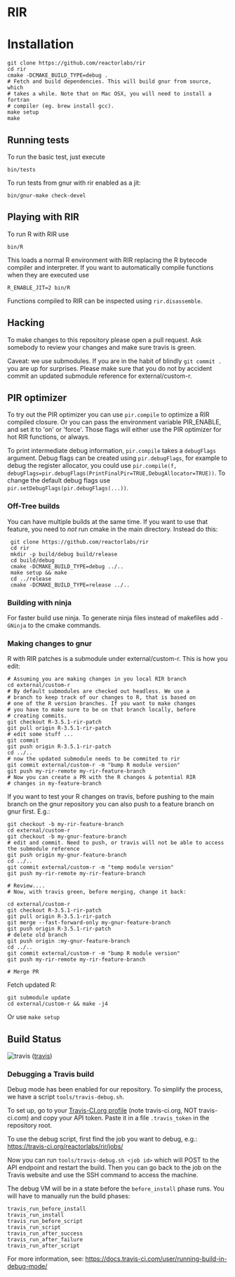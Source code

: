 # RIR

# Installation

    git clone https://github.com/reactorlabs/rir
    cd rir
    cmake -DCMAKE_BUILD_TYPE=debug .
    # Fetch and build dependencies. This will build gnur from source, which
    # takes a while. Note that on Mac OSX, you will need to install a fortran
    # compiler (eg. brew install gcc). 
    make setup
    make

## Running tests

To run the basic test, just execute

    bin/tests

To run tests from gnur with rir enabled as a jit:

    bin/gnur-make check-devel

## Playing with RIR

To run R with RIR use

    bin/R

This loads a normal R environment with RIR replacing the R bytecode compiler
and interpreter. If you want to automatically compile functions when they
are executed use

    R_ENABLE_JIT=2 bin/R

Functions compiled to RIR can be inspected using `rir.disassemble`.

## Hacking

To make changes to this repository please open a pull request. Ask somebody to
review your changes and make sure travis is green.

Caveat: we use submodules. If you are in the habit of blindly `git commit .` you are up for surprises. Please make sure that you do not by accident commit an updated submodule reference for external/custom-r.

## PIR optimizer

To try out the PIR optimizer you can use `pir.compile` to optimize a RIR compiled closure.
Or you can pass the environment variable PIR_ENABLE, and set it to 'on' or 'force'.
Those flags will either use the PIR optimizer for hot RIR functions, or always.

To print intermediate debug information, `pir.compile` takes a `debugFlags` argument.
Debug flags can be created using `pir.debugFlags`, for example to debug the register allocator, you could use `pir.compile(f, debugFlags=pir.debugFlags(PrintFinalPir=TRUE,DebugAllocator=TRUE))`.
To change the default debug flags use `pir.setDebugFlags(pir.debugFlags(...))`.

### Off-Tree builds

You can have multiple builds at the same time.
If you want to use that feature, you need to *not* run cmake in the main directory.
Instead do this:

     git clone https://github.com/reactorlabs/rir
     cd rir
     mkdir -p build/debug build/release
     cd build/debug
     cmake -DCMAKE_BUILD_TYPE=debug ../..
     make setup && make
     cd ../release
     cmake -DCMAKE_BUILD_TYPE=release ../..

### Building with ninja

For faster build use ninja. To generate ninja files instead of makefiles add `-GNinja` to the cmake commands.

### Making changes to gnur

R with RIR patches is a submodule under external/custom-r. This is how you edit:

    # Assuming you are making changes in you local RIR branch
    cd external/custom-r
    # By default submodules are checked out headless. We use a
    # branch to keep track of our changes to R, that is based on
    # one of the R version branches. If you want to make changes
    # you have to make sure to be on that branch locally, before
    # creating commits.
    git checkout R-3.5.1-rir-patch
    git pull origin R-3.5.1-rir-patch
    # edit some stuff ... 
    git commit
    git push origin R-3.5.1-rir-patch
    cd ../..
    # now the updated submodule needs to be commited to rir 
    git commit external/custom-r -m "bump R module version"
    git push my-rir-remote my-rir-feature-branch
    # Now you can create a PR with the R changes & potential RIR 
    # changes in my-feature-branch

If you want to test your R changes on travis, before pushing to the main branch on the gnur repository you can also push to a feature branch on gnur first. E.g.:

    git checkout -b my-rir-feature-branch
    cd external/custom-r
    git checkout -b my-gnur-feature-branch
    # edit and commit. Need to push, or travis will not be able to access the submodule reference
    git push origin my-gnur-feature-branch
    cd ../..
    git commit external/custom-r -m "temp module version"
    git push my-rir-remote my-rir-feature-branch

    # Review....
    # Now, with travis green, before merging, change it back:

    cd external/custom-r
    git checkout R-3.5.1-rir-patch
    git pull origin R-3.5.1-rir-patch
    git merge --fast-forward-only my-gnur-feature-branch
    git push origin R-3.5.1-rir-patch
    # delete old branch
    git push origin :my-gnur-feature-branch
    cd ../..
    git commit external/custom-r -m "bump R module version"
    git push my-rir-remote my-rir-feature-branch

    # Merge PR

Fetch updated R:

    git submodule update
    cd external/custom-r && make -j4 

Or use `make setup`

## Build Status

![travis](https://api.travis-ci.org/reactorlabs/rir.svg?branch=master) ([travis](https://travis-ci.org/reactorlabs/rir))

### Debugging a Travis build

Debug mode has been enabled for our repository. To simplify the process, we have
a script `tools/travis-debug.sh`.

To set up, go to your [Travis-CI.org profile](https://travis-ci.org/profile)
(note travis-ci.org, NOT travis-ci.com) and copy your API token. Paste it in
a file `.travis_token` in the repository root.

To use the debug script, first find the job you want to debug, e.g.:
https://travis-ci.org/reactorlabs/rir/jobs/<job id>

Now you can run `tools/travis-debug.sh <job id>` which will POST to the API
endpoint and restart the build. Then you can go back to the job on the Travis
website and use the SSH command to access the machine.

The debug VM will be in a state before the `before_install` phase runs. You will
have to manually run the build phases:

```
travis_run_before_install
travis_run_install
travis_run_before_script
travis_run_script
travis_run_after_success
travis_run_after_failure
travis_run_after_script
```

For more information, see:
https://docs.travis-ci.com/user/running-build-in-debug-mode/
